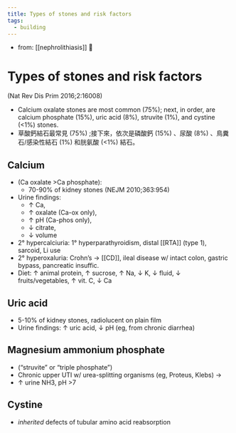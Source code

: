 ```yaml
---
title: Types of stones and risk factors
tags:
  - building
---
```


- from: [[nephrolithiasis]] 󰒖

# Types of stones and risk factors

(Nat Rev Dis Prim 2016;2:16008)

- Calcium oxalate stones are most common (75%); next, in order, are calcium phosphate (15%), uric acid (8%), struvite (1%), and cystine (<1%) stones.
- 草酸鈣結石最常見 (75%) ;接下來，依次是磷酸鈣 (15%) 、尿酸 (8%) 、鳥糞石/感染性結石 (1%) 和胱氨酸 (<1%) 結石。

## Calcium

- (Ca oxalate >Ca phosphate):
  - 70-90% of kidney stones (NEJM 2010;363:954)
- Urine findings:
  - ↑ Ca,
  - ↑ oxalate (Ca-ox only),
  - ↑ pH (Ca-phos only),
  - ↓ citrate,
  - ↓ volume
- 2° hypercalciuria: 1° hyperparathyroidism, distal [[RTA]] (type 1), sarcoid, Li use
- 2° hyperoxaluria: Crohn’s → [[CD]], ileal disease w/ intact colon, gastric bypass, pancreatic insuffic.
- Diet: ↑ animal protein, ↑ sucrose, ↑ Na, ↓ K, ↓ fluid, ↓ fruits/vegetables, ↑ vit. C, ↓ Ca

## Uric acid

- 5-10% of kidney stones, radiolucent on plain film
- Urine findings: ↑ uric acid, ↓ pH (eg, from chronic diarrhea)

## Magnesium ammonium phosphate

- (“struvite” or “triple phosphate”)
- Chronic upper UTI w/ urea-splitting organisms (eg, Proteus, Klebs) →
- ↑ urine NH3, pH >7

## Cystine

- _inherited_ defects of tubular amino acid reabsorption
